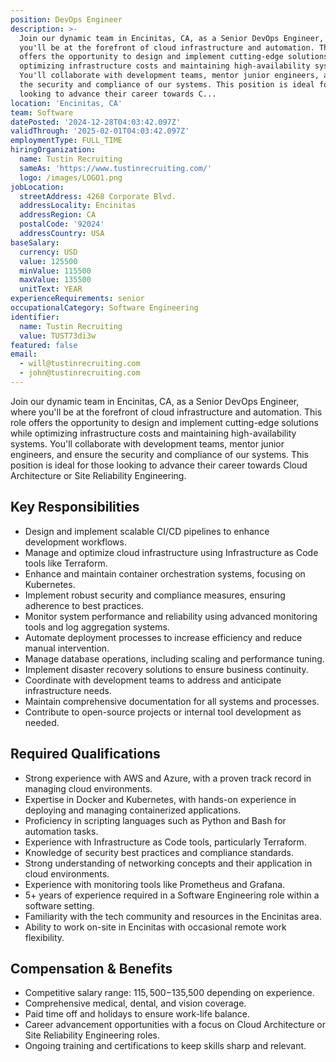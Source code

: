```yaml
---
position: DevOps Engineer
description: >-
  Join our dynamic team in Encinitas, CA, as a Senior DevOps Engineer, where
  you'll be at the forefront of cloud infrastructure and automation. This role
  offers the opportunity to design and implement cutting-edge solutions while
  optimizing infrastructure costs and maintaining high-availability systems.
  You'll collaborate with development teams, mentor junior engineers, and ensure
  the security and compliance of our systems. This position is ideal for those
  looking to advance their career towards C...
location: 'Encinitas, CA'
team: Software
datePosted: '2024-12-28T04:03:42.097Z'
validThrough: '2025-02-01T04:03:42.097Z'
employmentType: FULL_TIME
hiringOrganization:
  name: Tustin Recruiting
  sameAs: 'https://www.tustinrecruiting.com/'
  logo: /images/LOGO1.png
jobLocation:
  streetAddress: 4268 Corporate Blvd.
  addressLocality: Encinitas
  addressRegion: CA
  postalCode: '92024'
  addressCountry: USA
baseSalary:
  currency: USD
  value: 125500
  minValue: 115500
  maxValue: 135500
  unitText: YEAR
experienceRequirements: senior
occupationalCategory: Software Engineering
identifier:
  name: Tustin Recruiting
  value: TUST73di3w
featured: false
email:
  - will@tustinrecruiting.com
  - john@tustinrecruiting.com
---
```




Join our dynamic team in Encinitas, CA, as a Senior DevOps Engineer, where you'll be at the forefront of cloud infrastructure and automation. This role offers the opportunity to design and implement cutting-edge solutions while optimizing infrastructure costs and maintaining high-availability systems. You'll collaborate with development teams, mentor junior engineers, and ensure the security and compliance of our systems. This position is ideal for those looking to advance their career towards Cloud Architecture or Site Reliability Engineering. 

## Key Responsibilities
- Design and implement scalable CI/CD pipelines to enhance development workflows.
- Manage and optimize cloud infrastructure using Infrastructure as Code tools like Terraform.
- Enhance and maintain container orchestration systems, focusing on Kubernetes.
- Implement robust security and compliance measures, ensuring adherence to best practices.
- Monitor system performance and reliability using advanced monitoring tools and log aggregation systems.
- Automate deployment processes to increase efficiency and reduce manual intervention.
- Manage database operations, including scaling and performance tuning.
- Implement disaster recovery solutions to ensure business continuity.
- Coordinate with development teams to address and anticipate infrastructure needs.
- Maintain comprehensive documentation for all systems and processes.
- Contribute to open-source projects or internal tool development as needed.

## Required Qualifications
- Strong experience with AWS and Azure, with a proven track record in managing cloud environments.
- Expertise in Docker and Kubernetes, with hands-on experience in deploying and managing containerized applications.
- Proficiency in scripting languages such as Python and Bash for automation tasks.
- Experience with Infrastructure as Code tools, particularly Terraform.
- Knowledge of security best practices and compliance standards.
- Strong understanding of networking concepts and their application in cloud environments.
- Experience with monitoring tools like Prometheus and Grafana.
- 5+ years of experience required in a Software Engineering role within a software setting.
- Familiarity with the tech community and resources in the Encinitas area.
- Ability to work on-site in Encinitas with occasional remote work flexibility.

## Compensation & Benefits
- Competitive salary range: $115,500-$135,500 depending on experience.
- Comprehensive medical, dental, and vision coverage.
- Paid time off and holidays to ensure work-life balance.
- Career advancement opportunities with a focus on Cloud Architecture or Site Reliability Engineering roles.
- Ongoing training and certifications to keep skills sharp and relevant.